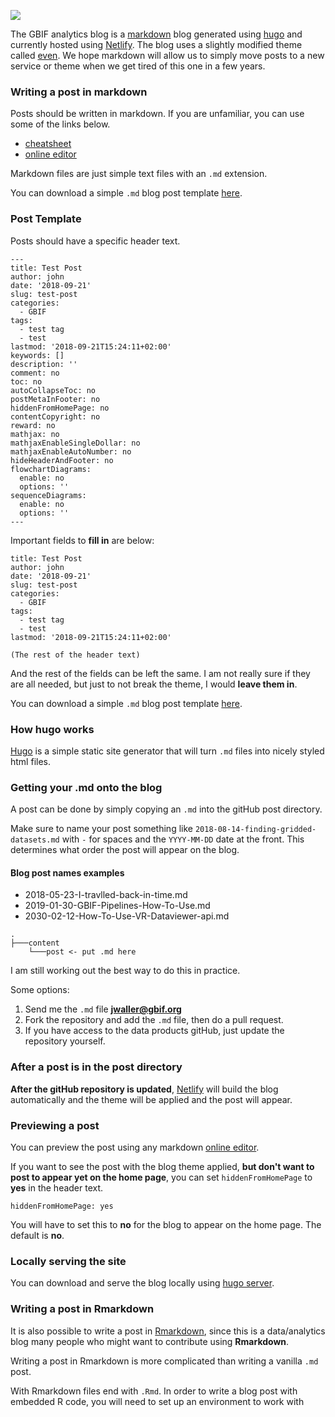 
![](https://raw.githubusercontent.com/jhnwllr/gbifAnalyticsBlog/master/static/GBIF-analytics-blog.png)

The GBIF analytics blog is a [markdown](https://github.com/adam-p/markdown-here/wiki/Markdown-Cheatsheet) blog generated using [hugo](https://gohugo.io/) and currently hosted using [Netlify](https://www.netlify.com/).  The blog uses a slightly modified theme called [even](https://github.com/olOwOlo/hugo-theme-even). We hope markdown will allow us to simply move posts to a new service or theme when we get tired of this one in a few years. 

### Writing a post in markdown

Posts should be written in markdown. If you are unfamiliar, you can use some of the links below. 

* [cheatsheet](https://github.com/adam-p/markdown-here/wiki/Markdown-Cheatsheet)
* [online editor](https://stackedit.io/app#)

Markdown files are just simple text files with an `.md` extension. 

You can download a simple `.md` blog post template [here](). 

### Post Template

Posts should have a specific header text. 

```
---
title: Test Post
author: john
date: '2018-09-21'
slug: test-post
categories:
  - GBIF
tags:
  - test tag
  - test
lastmod: '2018-09-21T15:24:11+02:00'
keywords: []
description: ''
comment: no
toc: no
autoCollapseToc: no
postMetaInFooter: no
hiddenFromHomePage: no
contentCopyright: no
reward: no
mathjax: no
mathjaxEnableSingleDollar: no
mathjaxEnableAutoNumber: no
hideHeaderAndFooter: no
flowchartDiagrams:
  enable: no
  options: ''
sequenceDiagrams:
  enable: no
  options: ''
---

```

Important fields to **fill in** are below: 

```
title: Test Post
author: john
date: '2018-09-21'
slug: test-post
categories:
  - GBIF
tags:
  - test tag
  - test
lastmod: '2018-09-21T15:24:11+02:00'

(The rest of the header text)

```
And the rest of the fields can be left the same. I am not really sure if they are all needed, but just to not break the theme, I would **leave them in**. 

You can download a simple `.md` blog post template [here](). 

### How hugo works

[Hugo](https://gohugo.io/) is a simple static site generator that will turn `.md` files into nicely styled html files. 

### Getting your .md onto the blog

A post can be done by simply copying an `.md` into the gitHub post directory. 

Make sure to name your post something like `2018-08-14-finding-gridded-datasets.md` with `-` for spaces and the `YYYY-MM-DD` date at the front. This determines what order the post will appear on the blog. 

#### Blog post names examples 

* 2018-05-23-I-travlled-back-in-time.md
* 2019-01-30-GBIF-Pipelines-How-To-Use.md
* 2030-02-12-How-To-Use-VR-Dataviewer-api.md


```
.
├───content
    └───post <- put .md here
```

I am still working out the best way to do this in practice. 

Some options: 

1. Send me the `.md` file **jwaller@gbif.org**
2. Fork the repository and add the `.md` file, then do a pull request. 
3. If you have access to the data products gitHub, just update the repository yourself. 

### After a post is in the post directory

**After the gitHub repository is updated**, [Netlify](https://www.netlify.com/) will build the blog automatically and the theme will be applied and the post will appear. 

### Previewing a post

You can preview the post using any markdown [online editor](https://stackedit.io/app#). 

If you want to see the post with the blog theme applied, **but don't want to post to appear yet on the home page**, you can set `hiddenFromHomePage` to **yes** in the header text. 

```
hiddenFromHomePage: yes
```
You will have to set this to **no** for the blog to appear on the home page. The default is **no**.

### Locally serving the site

You can download and serve the blog locally using [hugo server](https://gohugo.io/commands/hugo_server/). 

### Writing a post in Rmarkdown

It is also possible to write a post in [Rmarkdown](https://rmarkdown.rstudio.com/lesson-1.html), since this is a data/analytics blog many people who might want to contribute using **Rmarkdown**. 

Writing a post in Rmarkdown is more complicated than writing a vanilla `.md` post. 

With Rmarkdown files end with `.Rmd`. In order to write a blog post with embedded R code, you will need to set up an environment to work with 




